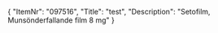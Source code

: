 {
  "ItemNr": "097516",
  "Title": "test",
  "Description": "Setofilm, Munsönderfallande film 8 mg"
}